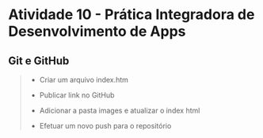 # Atividade 10 - Prática Integradora de Desenvolvimento de Apps

<h2>Git e GitHub</h2>

> - Criar um arquivo index.htm
>
> - Publicar link no GitHub
>
> - Adicionar a pasta images e atualizar o index html
>
> - Efetuar um novo push para o repositório

